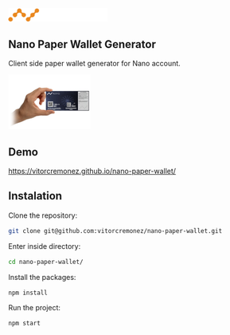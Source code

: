 <img src="/src/assets/images/nano_logo.svg" width="200"/>

## Nano Paper Wallet Generator

Client side paper wallet generator for Nano account.

<img src="/src/assets/images/paper_wallet.jpg" width="165"/>

## Demo

https://vitorcremonez.github.io/nano-paper-wallet/

## Instalation

Clone the repository:

```sh
git clone git@github.com:vitorcremonez/nano-paper-wallet.git
```

Enter inside directory:
```sh
cd nano-paper-wallet/
```


Install the packages:
```sh
npm install
```

Run the project:
```sh
npm start
```
